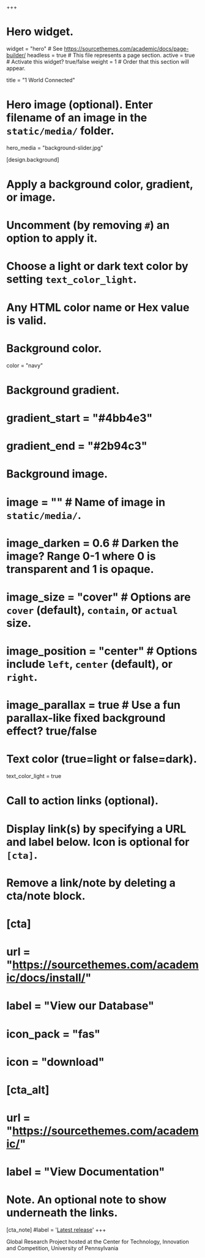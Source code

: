 +++
# Hero widget.
widget = "hero"  # See https://sourcethemes.com/academic/docs/page-builder/
headless = true  # This file represents a page section.
active = true  # Activate this widget? true/false
weight = 1  # Order that this section will appear.

title = "1 World Connected"

# Hero image (optional). Enter filename of an image in the `static/media/` folder.
hero_media = "background-slider.jpg"

[design.background]
  # Apply a background color, gradient, or image.
  #   Uncomment (by removing `#`) an option to apply it.
  #   Choose a light or dark text color by setting `text_color_light`.
  #   Any HTML color name or Hex value is valid.

  # Background color.
  color = "navy"
  
  # Background gradient.
  # gradient_start = "#4bb4e3"
  # gradient_end = "#2b94c3"
  
  # Background image.
  # image = ""  # Name of image in `static/media/`.
  # image_darken = 0.6  # Darken the image? Range 0-1 where 0 is transparent and 1 is opaque.
  # image_size = "cover"  #  Options are `cover` (default), `contain`, or `actual` size.
  # image_position = "center"  # Options include `left`, `center` (default), or `right`.
  # image_parallax = true  # Use a fun parallax-like fixed background effect? true/false
  
  # Text color (true=light or false=dark).
  text_color_light = true

# Call to action links (optional).
#   Display link(s) by specifying a URL and label below. Icon is optional for `[cta]`.
#   Remove a link/note by deleting a cta/note block.
# [cta]
 # url = "https://sourcethemes.com/academic/docs/install/"
 # label = "View our Database"
 # icon_pack = "fas"
 # icon = "download"
  
# [cta_alt]
#  url = "https://sourcethemes.com/academic/"
 # label = "View Documentation"

# Note. An optional note to show underneath the links.
[cta_note]
  #label = '<a class="js-github-release" href="https://sourcethemes.com/academic/updates" data-repo="gcushen/hugo-academic">Latest release<!-- V --></a>'
+++

Global Research Project hosted at the Center for Technology, Innovation and Competition, University of Pennsylvania 
